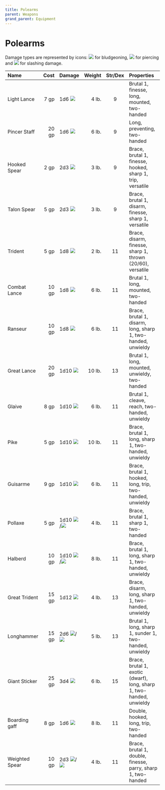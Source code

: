 ```yaml
---
title: Polearms
parent: Weapons
grand_parent: Equipment
---
```


# Polearms
Damage types are represented by icons: <img src="https://img.icons8.com/ios-glyphs/12/FFFFFF/thor-hammer.png"> for bludgeoning, <img src="https://img.icons8.com/ios/12/FFFFFF/archer-filled.png"> for piercing and <img src="https://img.icons8.com/ios/12/FFFFFF/sword-filled.png"> for slashing damage.

| Name | Cost | Damage | Weight | Str/Dex | Properties |
|:-----|-----:|:-------|-------:|:-------:|:-----------|
| Light Lance | 7 gp | 1d6 <img src="https://img.icons8.com/ios/12/FFFFFF/archer-filled.png"> | 4 lb. | 9 | Brutal 1, finesse, long, mounted, two-handed |
| Pincer Staff | 20 gp | 1d6 <img src="https://img.icons8.com/ios/12/FFFFFF/archer-filled.png"> | 6 lb. | 9 | Long, preventing, two-handed |
| Hooked Spear | 2 gp | 2d3 <img src="https://img.icons8.com/ios/12/FFFFFF/archer-filled.png"> | 3 lb. | 9 | Brace, brutal 1, finesse, hooked, sharp 1, trip, versatile |
| Talon Spear | 5 gp | 2d3 <img src="https://img.icons8.com/ios/12/FFFFFF/archer-filled.png"> | 3 lb. | 9  | Brace, brutal 1, disarm, finesse, sharp 1, versatile |
| Trident | 5 gp | 1d8 <img src="https://img.icons8.com/ios/12/FFFFFF/archer-filled.png"> | 2 lb. | 11 | Brace, disarm, finesse, sharp 1, thrown (20/60), versatile |
| Combat Lance | 10 gp | 1d8 <img src="https://img.icons8.com/ios/12/FFFFFF/archer-filled.png"> | 6 lb. | 11 | Brutal 1, long, mounted, two-handed |
| Ranseur | 10 gp | 1d8 <img src="https://img.icons8.com/ios/12/FFFFFF/archer-filled.png"> | 6 lb. | 11 | Brace, brutal 1, disarm, long, sharp 1, two-handed, unwieldy |
| Great Lance | 20 gp | 1d10 <img src="https://img.icons8.com/ios/12/FFFFFF/archer-filled.png"> | 10 lb. | 13 | Brutal 1, long, mounted, unwieldy, two-handed |
| Glaive | 8 gp | 1d10 <img src="https://img.icons8.com/ios/12/FFFFFF/sword-filled.png"> | 6 lb. | 11 | Brutal 1, cleave, reach, two-handed, unwieldy |
| Pike | 5 gp | 1d10 <img src="https://img.icons8.com/ios/12/FFFFFF/archer-filled.png"> | 10 lb. | 11 | Brace, brutal 1, long, sharp 1, two-handed, unwieldy |
| Guisarme | 9 gp | 1d10 <img src="https://img.icons8.com/ios/12/FFFFFF/archer-filled.png"> | 6 lb. | 11 | Brace, brutal 1, hooked, long, trip, two-handed, unwieldy |
| Pollaxe | 5 gp | 1d10 <img src="https://img.icons8.com/ios/12/FFFFFF/archer-filled.png">/<img src="https://img.icons8.com/ios/12/FFFFFF/sword-filled.png"> | 4 lb. | 11 | Brace, brutal 1, sharp 1, two-handed |
| Halberd | 10 gp | 1d10 <img src="https://img.icons8.com/ios/12/FFFFFF/archer-filled.png">/<img src="https://img.icons8.com/ios/12/FFFFFF/sword-filled.png"> | 8 lb. | 11 | Brace, brutal 1, long, sharp 1, two-handed, unwieldy |
| Great Trident | 15 gp | 1d12 <img src="https://img.icons8.com/ios/12/FFFFFF/archer-filled.png"> | 4 lb. | 13 | Brace, disarm, long, sharp 1, two-handed, unwieldy |
| Longhammer | 15 gp | 2d6 <img src="https://img.icons8.com/ios-glyphs/12/FFFFFF/thor-hammer.png">/<img src="https://img.icons8.com/ios/12/FFFFFF/archer-filled.png"> | 5 lb. | 13 | Brutal 1, long, sharp 1, sunder 1, two-handed, unwieldy |
| Giant Sticker | 25 gp | 3d4 <img src="https://img.icons8.com/ios/12/FFFFFF/archer-filled.png"> | 6 lb. | 15 | Brace, brutal 1, exotic (dwarf), long, sharp 1, two-handed, unwieldy |
| Boarding gaff | 8 gp | 1d6 <img src="https://img.icons8.com/ios/12/FFFFFF/archer-filled.png"> | 8 lb. | 11 | Double, hooked, long, trip, two-handed |
| Weighted Spear | 10 gp | 2d3  <img src="https://img.icons8.com/ios-glyphs/12/FFFFFF/thor-hammer.png">/<img src="https://img.icons8.com/ios/12/FFFFFF/archer-filled.png"> | 4 lb. | 11 | Brace, brutal 1, double, finesse, parry, sharp 1, two-handed |
